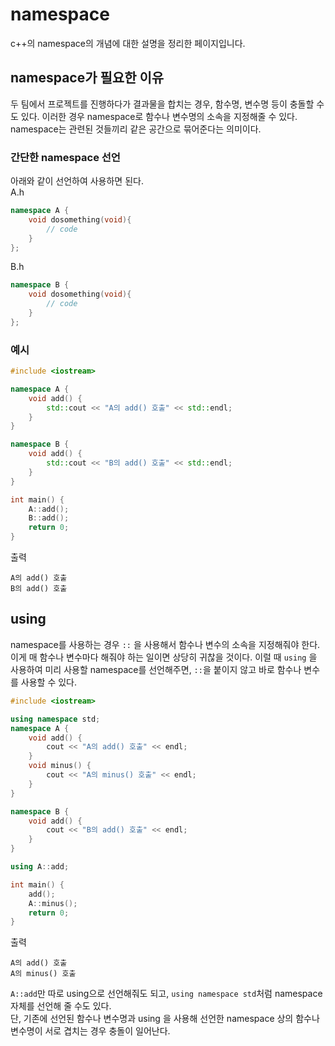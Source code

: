 # namespace
c++의 namespace의 개념에 대한 설명을 정리한 페이지입니다.

## namespace가 필요한 이유
두 팀에서 프로젝트를 진행하다가 결과물을 합치는 경우, 함수명, 변수명 등이 충돌할 수도 있다. 이러한 경우 namespace로 함수나 변수명의 소속을 지정해줄 수 있다. namespace는 관련된 것들끼리 같은 공간으로 묶어준다는 의미이다.

### 간단한 namespace 선언
아래와 같이 선언하여 사용하면 된다. \
A.h
```cpp
namespace A {
    void dosomething(void){
        // code
    }
};
```
B.h
```cpp
namespace B {
    void dosomething(void){
        // code
    }
};
```
### 예시
```cpp
#include <iostream>

namespace A {
    void add() {
        std::cout << "A의 add() 호출" << std::endl;
    }
}

namespace B {
    void add() {
        std::cout << "B의 add() 호출" << std::endl;
    }
}

int main() {
    A::add();
    B::add();
    return 0;
}
```
출력
```
A의 add() 호출
B의 add() 호출
```
## using
namespace를 사용하는 경우 `::` 을 사용해서 함수나 변수의 소속을 지정해줘야 한다. 이게 매 함수나 변수마다 해줘야 하는 일이면 상당히 귀찮을 것이다. 이럴 때 `using` 을 사용하여 미리 사용할 namespace를 선언해주면, `::`을 붙이지 않고 바로 함수나 변수를 사용할 수 있다.

```cpp
#include <iostream>

using namespace std;
namespace A {
    void add() {
        cout << "A의 add() 호출" << endl;
    }
    void minus() {
        cout << "A의 minus() 호출" << endl;
    }
}

namespace B {
    void add() {
        cout << "B의 add() 호출" << endl;
    }
}

using A::add;

int main() {
    add();
    A::minus();
    return 0;
}
```
출력
```
A의 add() 호출
A의 minus() 호출
```
`A::add`만 따로 using으로 선언해줘도 되고, `using namespace std`처럼 namespace 자체를 선언해 줄 수도 있다. \
단, 기존에 선언된 함수나 변수명과 using 을 사용해 선언한 namespace 상의 함수나 변수명이 서로 겹치는 경우 충돌이 일어난다.
